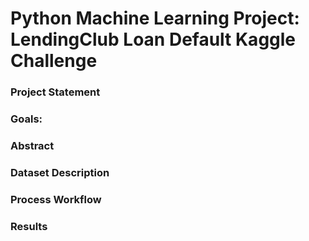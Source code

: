 #  Python Machine Learning Project: LendingClub Loan Default Kaggle Challenge

### Project Statement

### Goals:

### Abstract


### Dataset Description


### Process Workflow

### Results


